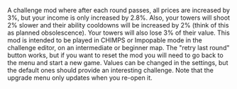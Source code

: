 A challenge mod where after each round passes, all prices are increased by 3%, but your income is only increased by 2.8%. Also, your towers will shoot 2% slower and their ability cooldowns will be increased by 2% (think of this as planned obsolescence). Your towers will also lose 3% of their value. This mod is intended to be played in CHIMPS or Impopable mode in the challenge editor, on an intermediate or beginner map. The "retry last round" button works, but if you want to reset the mod you will need to go back to the menu and start a new game. Values can be changed in the settings, but the default ones should provide an interesting challenge. Note that the upgrade menu only updates when you re-open it.